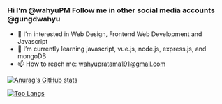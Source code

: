 ### Hi I’m @wahyuPM Follow me in other social media accounts @gungdwahyu

- 🔭 I’m interested in Web Design, Frontend Web Development and Javascript
- 🌱 I’m currently learning javascript, vue.js, node.js, express.js, and mongoDB
- 📫 How to reach me: wahyupratama191@gmail.com

[![Anurag's GitHub stats](https://github-readme-stats.vercel.app/api?username=wahyuPM)](https://github.com/anuraghazra/github-readme-stats)

[![Top Langs](https://github-readme-stats.vercel.app/api/top-langs/?username=wahyuPM&layout=compact)](https://github.com/anuraghazra/github-readme-stats)
